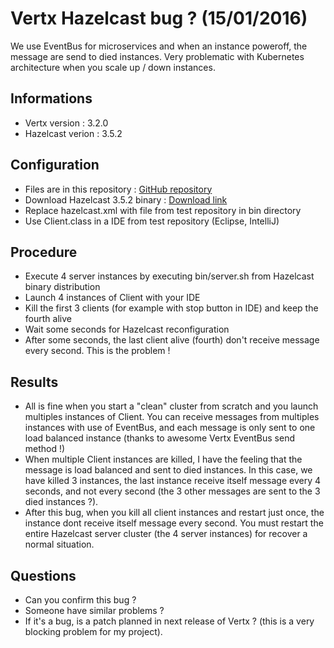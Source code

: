 # Vertx Hazelcast bug ? (15/01/2016)

We use EventBus for microservices and when an instance poweroff, the message are send to died instances. Very problematic with Kubernetes architecture when you scale up / down instances.

## Informations
- Vertx version : 3.2.0
- Hazelcast verion : 3.5.2

## Configuration
- Files are in this repository : [GitHub repository]( https://github.com/vincentwuhrlin/vertx-hazelcast-bug)
- Download Hazelcast 3.5.2 binary : [Download link](http://download.hazelcast.com/download.jsp?version=hazelcast-3.5.2&p=157372109)
- Replace hazelcast.xml with file from test repository in bin directory
- Use Client.class in a IDE from test repository (Eclipse, IntelliJ)

## Procedure
- Execute 4 server instances by executing bin/server.sh from Hazelcast binary distribution
- Launch 4 instances of Client with your IDE
- Kill the first 3 clients (for example with stop button in IDE) and keep the fourth alive
- Wait some seconds for Hazelcast reconfiguration
- After some seconds, the last client alive (fourth) don't receive message every second. This is the problem !

## Results
- All is fine when you start a "clean" cluster from scratch and you launch multiples instances of Client. You can receive messages from multiples instances with use of EventBus, and each message is only sent to one load balanced instance (thanks to awesome Vertx EventBus send method !)
- When multiple Client instances are killed, I have the feeling that the message is load balanced and sent to died instances. In this case, we have killed 3 instances, the last instance receive itself message every 4 seconds, and not every second (the 3 other messages are sent to the 3 died instances ?).
- After this bug, when you kill all client instances and restart just once, the instance dont receive itself message every second. You must restart the entire Hazelcast server cluster (the 4 server instances) for recover a normal situation.

## Questions
- Can you confirm this bug ?
- Someone have similar problems ?
- If it's a bug, is a patch planned in next release of Vertx ? (this is a very blocking problem for my project).
